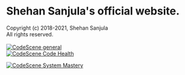 # Shehan Sanjula's official website.
Copyright (c) 2018-2021, Shehan Sanjula
<br/> All rights reserved.
<br  />
<br  />
[![CodeScene general](https://codescene.io/images/analyzed-by-codescene-badge.svg)](https://codescene.io/projects/14487)
<br  />
[![CodeScene Code Health](https://codescene.io/projects/14487/status-badges/code-health)](https://codescene.io/projects/14487)

[![CodeScene System Mastery](https://codescene.io/projects/14487/status-badges/system-mastery)](https://codescene.io/projects/14487)
